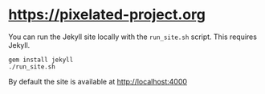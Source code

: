 https://pixelated-project.org
=============================

You can run the Jekyll site locally with the `run_site.sh` script. This requires Jekyll.

    gem install jekyll
    ./run_site.sh

By default the site is available at [http://localhost:4000](http://localhost:4000)
    
